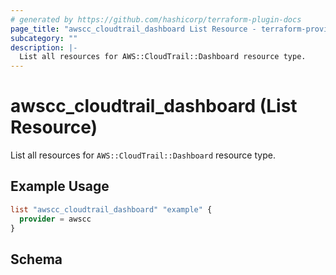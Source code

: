 ```yaml
---
# generated by https://github.com/hashicorp/terraform-plugin-docs
page_title: "awscc_cloudtrail_dashboard List Resource - terraform-provider-awscc"
subcategory: ""
description: |-
  List all resources for AWS::CloudTrail::Dashboard resource type.
---
```


# awscc_cloudtrail_dashboard (List Resource)

List all resources for `AWS::CloudTrail::Dashboard` resource type.

## Example Usage

```terraform
list "awscc_cloudtrail_dashboard" "example" {
  provider = awscc
}
```

<!-- schema generated by tfplugindocs -->
## Schema
